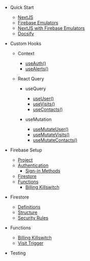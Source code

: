 - Quick Start

  - [NextJS](quick_start.md#nextjs)
  - [Firebase Emulators](quick_start.md#firebase-emulators)
  - [NextJS with Firebase Emulators](quick_start.md#nextjs-with-firebase-emulators)
  - [Docsify](quick_start.md#docsify)

- Custom Hooks

  - Context

    - [useAuth()](custom_hooks.md#useauth)
    - [useAlerts()](custom_hooks.md#usealerts)

  - React Query

    - useQuery

      - [useUser()](custom_hooks.md#useuser)
      - [useVisits()](custom_hooks.md#usevisits)
      - [useContacts()](custom_hooks.md#usecontacts)

    - useMutation

      - [useMutateUser()](custom_hooks.md#usemutateuser)
      - [useMutateVisits()](custom_hooks.md#usemutatevisits)
      - [useMutateContacts()](custom_hooks.md#usemutatecontacts)

- Firebase Setup

  - [Project](firebase_setup.md#step-1-create-a-firebase-project)
  - [Authentication](firebase_setup.md#step-4-enable-authentication)
    - [Sign-in Methods](firebase_setup.md#sign-in-methods)
  - [Firestore](firebase_setup.md#step-5-set-up-firestore)
  - [Functions](firebase_setup.md#step-6-set-up-firebase-functions)
    - [Billing Killswitch](billing_killswitch.md)

- Firestore

  - [Definitions](firestore.md#definitions)
  - [Structure](firestore.md#structure)
  - [Security Rules](firestore.md#firestore-security-rules)

- Functions

  - [Billing Killswitch](functions.md#billing-killswitch)
  - [Visit Trigger](functions.md#visit-trigger)

- Testing

